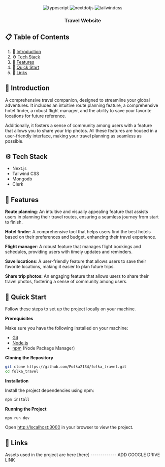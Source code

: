 <div align="center">
  <div>
    <img src="https://img.shields.io/badge/-Typescript-black?style=for-the-badge&logoColor=white&logo=typescript&color=3178C6" alt="typescript" />
    <img src="https://img.shields.io/badge/-Next_JS-black?style=for-the-badge&logoColor=white&logo=nextdotjs&color=000000" alt="nextdotjs" />
    <img src="https://img.shields.io/badge/-Tailwind_CSS-black?style=for-the-badge&logoColor=white&logo=tailwindcss&color=06B6D4" alt="tailwindcss" />
  </div>

  <h3 align="center">Travel Website</h3>

</div>

## 📋 <a name="table">Table of Contents</a>

1. 🤖 [Introduction](#introduction)
2. ⚙️ [Tech Stack](#tech-stack)
3. 🔋 [Features](#features)
4. 🤸 [Quick Start](#quick-start)
5. 🔗 [Links](#links)

## <a name="introduction">🤖 Introduction</a>

A comprehensive travel companion, designed to streamline your global adventures. It includes an intuitive route planning feature, a comprehensive hotel finder, a robust flight manager, and the ability to save your favorite locations for future reference.

Additionally, it fosters a sense of community among users with a feature that allows you to share your trip photos. All these features are housed in a user-friendly interface, making your travel planning as seamless as possible.

## <a name="tech-stack">⚙️ Tech Stack</a>

- Next.js
- Tailwind CSS
- Mongodb
- Clerk

## <a name="features">🔋 Features</a>

**Route planning**: An intuitive and visually appealing feature that assists users in planning their travel routes, ensuring a seamless journey from start to finish.

**Hotel finder**: A comprehensive tool that helps users find the best hotels based on their preferences and budget, enhancing their travel experience.

**Flight manager**: A robust feature that manages flight bookings and schedules, providing users with timely updates and reminders.

**Save locations**: A user-friendly feature that allows users to save their favorite locations, making it easier to plan future trips.

**Share trip photos**: An engaging feature that allows users to share their travel photos, fostering a sense of community among users.

## <a name="quick-start">🤸 Quick Start</a>

Follow these steps to set up the project locally on your machine.

**Prerequisites**

Make sure you have the following installed on your machine:

- [Git](https://git-scm.com/)
- [Node.js](https://nodejs.org/en)
- [npm](https://www.npmjs.com/) (Node Package Manager)

**Cloning the Repository**

```bash
git clone https://github.com/Folka2134/folka_travel.git
cd folka_travel
```

**Installation**

Install the project dependencies using npm:

```bash
npm install
```

**Running the Project**

```bash
npm run dev
```

Open [http://localhost:3000](http://localhost:3000) in your browser to view the project.

## <a name="links">🔗 Links</a>

Assets used in the project are here [here] ------------- ADD GOOGLE DRIVE LINK
